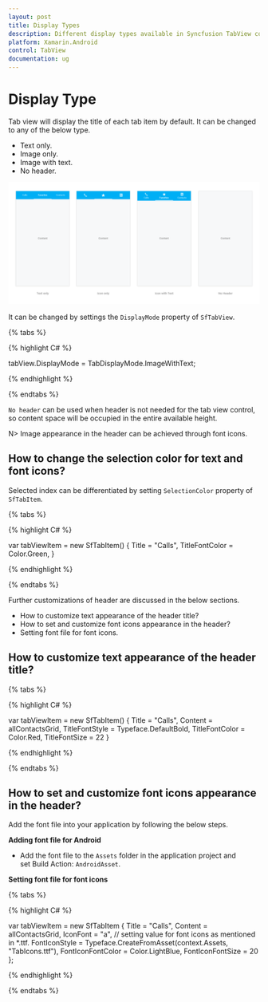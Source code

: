 ```yaml
---
layout: post
title: Display Types 
description: Different display types available in Syncfusion TabView control for Xamarin.Android platform
platform: Xamarin.Android
control: TabView
documentation: ug
---
```


# Display Type

Tab view will display the title of each tab item by default. It can be changed to any of the below type.

* Text only.
* Image only.
* Image with text.
* No header.

![](images/Display-Type/xamarin_android_tabstyle01.png)


It can be changed by settings the `DisplayMode` property of `SfTabView`.

{% tabs %}

{% highlight C# %}

tabView.DisplayMode = TabDisplayMode.ImageWithText;

{% endhighlight %}

{% endtabs %}

`No header` can be used when header is not needed for the tab view control, so content space will be occupied in the entire available height.

N> Image appearance in the header can be achieved through font icons.

## How to change the selection color for text and font icons?

Selected index can be differentiated by setting `SelectionColor` property of `SfTabItem`.

{% tabs %}

{% highlight C# %}

var tabViewItem = new SfTabItem()
			{
				Title = "Calls",
				TitleFontColor = Color.Green,
			}
			
{% endhighlight %}

{% endtabs %}

Further customizations of header are discussed in the below sections.

* How to customize text appearance of the header title?
* How to set and customize font icons appearance in the header?
* Setting font file for font icons.

## How to customize text appearance of the header title?

{% tabs %}

{% highlight C# %}

var tabViewItem = new SfTabItem()
			{
				Title = "Calls",
				Content = allContactsGrid,
				TitleFontStyle = Typeface.DefaultBold,
				TitleFontColor = Color.Red,
				TitleFontSize = 22
			}
			
{% endhighlight %}

{% endtabs %}

## How to set and customize font icons appearance in the header?

Add the font file into your application by following the below steps.

**Adding font file for Android**

* Add the font file to the `Assets` folder in the application project and set Build Action: `AndroidAsset`.

**Setting font file for font icons**

{% tabs %}

{% highlight C# %}

var tabViewItem = new SfTabItem
		{
			Title = "Calls",
			Content = allContactsGrid,
			IconFont = "a", // setting value for font icons as mentioned in *.ttf.
			FontIconStyle = Typeface.CreateFromAsset(context.Assets, "TabIcons.ttf"),
			FontIconFontColor = Color.LightBlue,
			FontIconFontSize =  20
		};

			
{% endhighlight %}

{% endtabs %}

